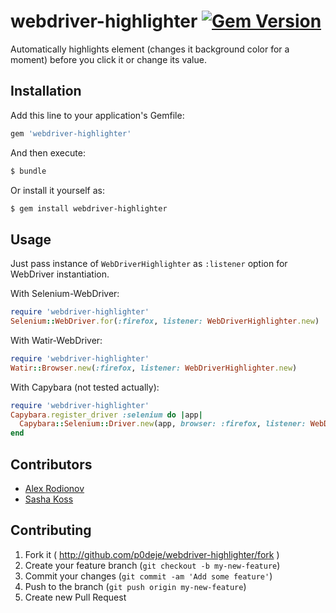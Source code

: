 # webdriver-highlighter [![Gem Version](https://badge.fury.io/rb/webdriver-highlighter.png)](http://badge.fury.io/rb/webdriver-highlighter)

Automatically highlights element (changes it background color for a moment) before you click it or change its value.

## Installation

Add this line to your application's Gemfile:

```bash
gem 'webdriver-highlighter'
```

And then execute:

```bash
$ bundle
```

Or install it yourself as:

```bash
$ gem install webdriver-highlighter
```

## Usage

Just pass instance of `WebDriverHighlighter` as `:listener` option for WebDriver instantiation.

With Selenium-WebDriver:

```ruby
require 'webdriver-highlighter'
Selenium::WebDriver.for(:firefox, listener: WebDriverHighlighter.new)
```

With Watir-WebDriver:

```ruby
require 'webdriver-highlighter'
Watir::Browser.new(:firefox, listener: WebDriverHighlighter.new)
```

With Capybara (not tested actually):

```ruby
require 'webdriver-highlighter'
Capybara.register_driver :selenium do |app|
  Capybara::Selenium::Driver.new(app, browser: :firefox, listener: WebDriverHighlighter.new)
end
```

## Contributors

* [Alex Rodionov](https://github.com/p0deje)
* [Sasha Koss](https://github.com/kossnocorp)

## Contributing

1. Fork it ( http://github.com/p0deje/webdriver-highlighter/fork )
2. Create your feature branch (`git checkout -b my-new-feature`)
3. Commit your changes (`git commit -am 'Add some feature'`)
4. Push to the branch (`git push origin my-new-feature`)
5. Create new Pull Request
